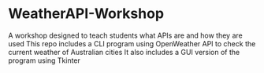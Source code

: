 # WeatherAPI-Workshop

A workshop designed to teach students what APIs are and how they are used
This repo includes a CLI program using OpenWeather API to check the current weather of Australian cities
It also includes a GUI version of the program using Tkinter

